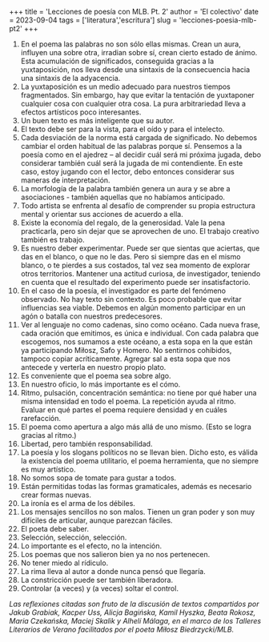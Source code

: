 +++
title = 'Lecciones de poesía con MLB. Pt. 2'
author = 'El colectivo'
date = 2023-09-04
tags = ['literatura','escritura']
slug = 'lecciones-poesia-mlb-pt2'
+++

1. En el poema las palabras no son sólo ellas mismas. Crean un aura, influyen una sobre otra, irradian sobre sí, crean cierto estado de ánimo. Esta acumulación de significados, conseguida gracias a la yuxtaposición, nos lleva desde una sintaxis de la consecuencia hacia una sintaxis de la adyacencia.
2. La yuxtaposición es un medio adecuado para nuestros tiempos fragmentados. Sin embargo, hay que evitar la tentación de yuxtaponer cualquier cosa con cualquier otra cosa. La pura arbitrariedad lleva a efectos artísticos poco interesantes.
3. Un buen texto es más inteligente que su autor.
4. El texto debe ser para la vista, para el oído y para el intelecto.
5. Cada desviación de la norma está cargada de significado. No debemos cambiar el orden habitual de las palabras porque sí. Pensemos a la poesía como en el ajedrez – al decidir cuál será mi próxima jugada, debo considerar también cuál será la jugada de mi contendiente. En este caso, estoy jugando con el lector, debo entonces considerar sus maneras de interpretación.
6. La morfología de la palabra también genera un aura y se abre a asociaciones - también aquellas que no habíamos anticipado.
7. Todo artista se enfrenta al desafío de comprender su propia estructura mental y orientar sus acciones de acuerdo a ella.
8. Existe la economía del regalo, de la generosidad. Vale la pena practicarla, pero sin dejar que se aprovechen de uno. El trabajo creativo también es trabajo.
9. Es nuestro deber experimentar. Puede ser que sientas que aciertas, que das en el blanco, o que no le das. Pero si siempre das en el mismo blanco, o te pierdes a sus costados, tal vez sea momento de explorar otros territorios. Mantener una actitud curiosa, de investigador, teniendo en cuenta que el resultado del experimento puede ser insatisfactorio.
10. En el caso de la poesía, el investigador es parte del fenómeno observado. No hay texto sin contexto. Es poco probable que evitar influencias sea viable. Debemos en algún momento participar en un agón o batalla con nuestros predecesores.
11. Ver al lenguaje no como cadenas, sino como océano. Cada nueva frase, cada oración que emitimos, es única e individual. Con cada palabra que escogemos, nos sumamos a este océano, a esta sopa en la que están ya participando Miłosz, Safo y Homero. No sentirnos cohibidos, tampoco copiar acríticamente. Agregar sal a esta sopa que nos antecede y verterla en nuestro propio plato.
12. Es conveniente que el poema sea sobre algo.
13. En nuestro oficio, lo más importante es el cómo.
14. Ritmo, pulsación, concentración semántica: no tiene por qué haber una misma intensidad en todo el poema. La repetición ayuda al ritmo. Evaluar en qué partes el poema requiere densidad y en cuáles rarefacción.
15. El poema como apertura a algo más allá de uno mismo. (Esto se logra gracias al ritmo.)
26. Libertad, pero también responsabilidad.
17. La poesía y los slogans políticos no se llevan bien. Dicho esto, es válida la existencia del poema utilitario, el poema herramienta, que no siempre es muy artístico.
18. No somos sopa de tomate para gustar a todos.
19. Están permitidas todas las formas gramaticales, además es necesario crear formas nuevas.
20. La ironía es el arma de los débiles.
21. Los mensajes sencillos no son malos. Tienen un gran poder y son muy difíciles de articular, aunque parezcan fáciles.
22. El poeta debe saber.
23. Selección, selección, selección.
24. Lo importante es el efecto, no la intención.
25. Los poemas que nos salieron bien ya no nos pertenecen.
26. No tener miedo al rídiculo.
27. La rima lleva al autor a donde nunca pensó que llegaría.
28. La constricción puede ser también liberadora.
29. Controlar (a veces) y (a veces) soltar el control.

*Las reflexiones citadas son fruto de la discusión de textos compartidos por Jakub Grabiak, Kacper Uss, Alicja Bagińska, Kamil Hyszka, Beata Rokosz, Maria Czekańska, Maciej Skalik y Alhelí Málaga, en el marco de los Talleres Literarios de Verano facilitados por el poeta Miłosz Biedrzycki/MLB.*